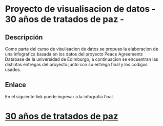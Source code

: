 # Proyecto de visualisacion de datos  - 30 años de tratados de paz -

## Descripción

Como parte del curso de visulisacion de datos se propuso la elaboracion de una infografica basada en los datos del proyecto Peace Agreements Database de la universidad de Edimburgo, a continuacion se encuentran las distintas entregas del proyecto junto con su entrega final y los codigos usados.

## Enlace

En el siguiente link puede ingresar a la infografia final.

# [30 años de tratados de paz](https://clnaranjop.wixsite.com/trabajofinal)


